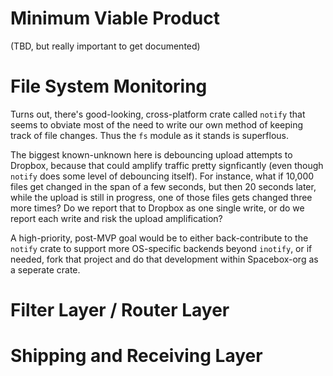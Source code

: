 # Minimum Viable Product
(TBD, but really important to get documented)

# File System Monitoring
Turns out, there's good-looking, cross-platform crate called `notify`
that seems to obviate most of the need to write our own method of keeping
track of file changes.  Thus the `fs` module as it stands is superflous.

The biggest known-unknown here is debouncing upload attempts to Dropbox, 
because that could amplify traffic pretty signficantly (even though 
`notify` does some level of debouncing itself). For instance, what if
10,000 files get changed in the span of a few seconds, but then 20 seconds
later, while the upload is still in progress, one of those files gets changed
three more times?  Do we report that to Dropbox as one single write, or
do we report each write and risk the upload amplification?

A high-priority, post-MVP goal would be to either back-contribute to the
`notify` crate to support more OS-specific backends beyond `inotify`, or
if needed, fork that project and do that development within Spacebox-org
as a seperate crate.

# Filter Layer / Router Layer

# Shipping and Receiving Layer